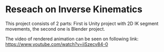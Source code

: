 # Reseach on Inverse Kinematics

This project consists of 2 parts: First is Unity project with 2D IK segment movements, the second one is Blender project.

The video of rendered animation can be seen on following link:
https://www.youtube.com/watch?v=iiSzecv84-0
